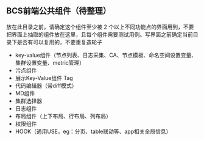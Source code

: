 ## BCS前端公共组件（待整理）

放在此目录之前，请确定这个组件至少被 2 个以上不同功能点的界面用到，不要把界面上抽取的组件放在这里，且每个组件需要测试用例。写界面之前确定当前目录下是否有可以复用的，不要重复造轮子

- key-value组件（节点列表、日志采集、CA、节点模板、命名空间设置变量、集群设置变量、metric管理）
- 污点组件
- 展示Key-Value组件 Tag
- 代码编辑器（带diff模式）
- MD组件
- 集群选择器
- 日志组件
- 布局组件（上下布局、行布局、列布局）
- 权限组件
- HOOK（通用USE，eg：分页、table联动等、app相关全局信息）